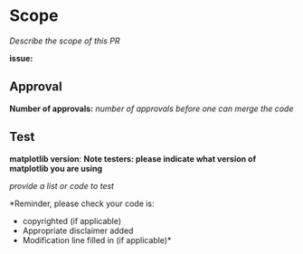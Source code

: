 # Scope 

*Describe the scope of this PR*

**issue:**

## Approval

**Number of approvals:** *number of approvals before one can merge the code*

## Test

**matplotlib version**: 
**Note testers: please indicate what version of matplotlib you are using**

*provide a list or code to test*

*Reminder, please check your code is:
  - copyrighted (if applicable)
  - Appropriate disclaimer added
  - Modification line filled in (if applicable)*
